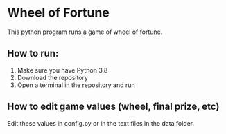 # Wheel of Fortune
This python program runs a game of wheel of fortune.

## How to run:
1. Make sure you have Python 3.8
2. Download the repository
3. Open a terminal in the repository and run <python startercode.py>

## How to edit game values (wheel, final prize, etc)
Edit these values in config.py or in the text files in the data folder.
